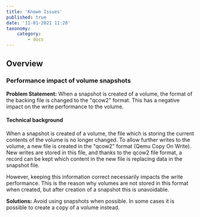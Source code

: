 ```yaml
---
title: 'Known Issues'
published: true
date: '11-01-2021 11:20'
taxonomy:
    category:
        - docs
---
```


## Overview

### Performance impact of volume snapshots

**Problem Statement:**
When a snapshot is created of a volume, the format of the backing file is changed to the "qcow2" format.  This has a negative impact on the write performance to the volume.

#### Technical background

When a snapshot is created of a volume, the file which is storing the current contents of the volume is no longer changed.  To allow further writes to the volume, a new file is created in the "qcow2" format (Qemu Copy On Write).  New writes are stored in this file, and thanks to the qcow2 file format, a record can be kept which content in the new file is replacing data in the snapshot file.

However, keeping this information correct necessarily impacts the write performance. This is the reason why volumes are not stored in this format when created, but after creation of a snapshot this is unavoidable.

**Solutions:**
Avoid using snapshots when possible.
In some cases it is possible to create a copy of a volume instead.

